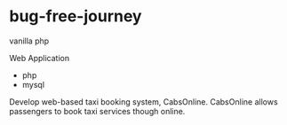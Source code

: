 # bug-free-journey
vanilla php

Web Application
- php
- mysql

Develop web-based taxi booking system, CabsOnline.
CabsOnline allows passengers to book taxi services though online.
